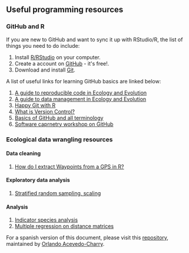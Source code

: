 ## Useful programming resources

### GitHub and R

If you are new to GitHub and want to sync it up with RStudio/R, the list of things you need to do include:

1.  Install [R/RStudio](https://www.rstudio.com/) on your computer.
2.  Create a account on [GitHub](https://github.com/) - it's free!.
3.  Download and install [Git](https://git-scm.com/downloads).

A list of useful links for learning GitHub basics are linked below:

1.  [A guide to reproducible code in Ecology and Evolution](https://nhm.openrepository.com/handle/10141/622618)
2.  [A guide to data management in Ecology and Evolution](https://www.britishecologicalsociety.org/wp-content/uploads/Publ_Data-Management-Booklet.pdf)
3.  [Happy Git with R](https://happygitwithr.com/)
4.  [What is Version Control?](https://datacarpentry.org/semester-biology/materials/version-control-R/)
5.  [Basics of GitHub and all terminology](https://besjournals.onlinelibrary.wiley.com/doi/pdf/10.1111/2041-210X.14108)
6.  [Software caprnetry workshop on GitHub](https://swcarpentry.github.io/git-novice/)

### Ecological data wrangling resources

#### Data cleaning

1.  [How do I extract Waypoints from a GPS in R?](https://github.com/vjjan91/acoustics-Restoration/blob/master/code/03_extract-waypoints-from-gps.R)

#### Exploratory data analysis

1.  [Stratified random sampling, scaling](https://github.com/vjjan91/acoustics-Restoration/blob/master/code/01_internal-functions.R)

#### Analysis

1.  [Indicator species analysis](https://github.com/vjjan91/acoustics-Restoration/blob/master/code/04_indicator-species-analysis.Rmd)
2. [Multiple regression on distance matrices](https://github.com/vjjan91/acoustics-Restoration/blob/master/code/05_multiple-regression-distance-matrices-bird-detections.Rmd)  

For a spanish version of this document, please visit this [repository](https://github.com/OACColombia/programming-resources), maintained by [Orlando Acevedo-Charry](https://github.com/OACColombia).
